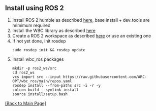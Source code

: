 ## Install using ROS 2

1. Install ROS 2 humble as described [here](https://docs.ros.org/en/humble/Installation.html), base install + dev_tools are mimimum required
2. Install the WBC library as described [here](https://arc-opt.github.io/Documentation/installation/installation_no_rock.html)
3. Create a ROS 2 workspace as described [here](https://docs.ros.org/en/humble/Tutorials/Beginner-Client-Libraries/Creating-A-Workspace/Creating-A-Workspace.html) or use an existing one
4. If not yet done, init rosdep
   ```
   sudo rosdep init && rosdep update
   ```
5. Install wbc_ros packages
   ```
   mkdir -p ros2_ws/src
   cd ros2_ws
   vcs import src --input https://raw.githubusercontent.com/ARC-OPT/wbc_ros/main/repos.yaml
   rosdep install --from-paths src -i -r -y
   colcon build --symlink-install
   source install/setup.bash
   ```
   
[[Back to Main Page]](https://arc-opt.github.io/Documentation)
